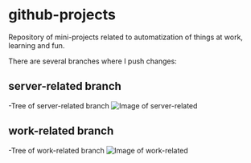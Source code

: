 # github-projects
Repository of mini-projects related to automatization of things at work, learning and fun.

There are several branches where I push changes:

## server-related branch
-Tree of server-related branch
![Image of server-related](/home/asisbio2/Documents/github-projects/multimedia/fig_github_server-related.png)

## work-related branch
-Tree of work-related branch
![Image of work-related](/home/asisbio2/Documents/github-projects/multimedia/fig_git_work_related.png)
